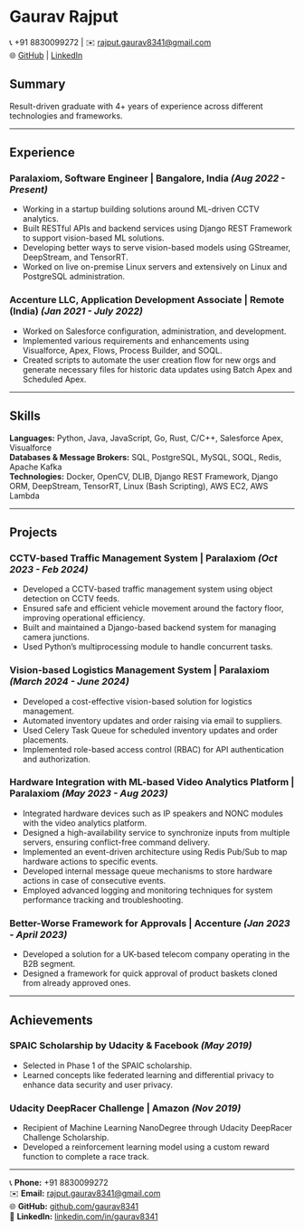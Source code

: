 # Gaurav Rajput  
📞 +91 8830099272 | ✉️ [rajput.gaurav8341@gmail.com](mailto:rajput.gaurav8341@gmail.com)  
🌐 [GitHub](https://github.com/gaurav8341) | [LinkedIn](https://www.linkedin.com/in/gaurav8341)  

## Summary  
Result-driven graduate with 4+ years of experience across different technologies and frameworks.

---

## Experience  

### **Paralaxiom, Software Engineer** | Bangalore, India *(Aug 2022 - Present)*  
- Working in a startup building solutions around ML-driven CCTV analytics.  
- Built RESTful APIs and backend services using Django REST Framework to support vision-based ML solutions.  
- Developing better ways to serve vision-based models using GStreamer, DeepStream, and TensorRT.  
- Worked on live on-premise Linux servers and extensively on Linux and PostgreSQL administration.  

### **Accenture LLC, Application Development Associate** | Remote (India) *(Jan 2021 - July 2022)*  
- Worked on Salesforce configuration, administration, and development.  
- Implemented various requirements and enhancements using Visualforce, Apex, Flows, Process Builder, and SOQL.  
- Created scripts to automate the user creation flow for new orgs and generate necessary files for historic data updates using Batch Apex and Scheduled Apex.  

---

## Skills  

**Languages:** Python, Java, JavaScript, Go, Rust, C/C++, Salesforce Apex, Visualforce  
**Databases & Message Brokers:** SQL, PostgreSQL, MySQL, SOQL, Redis, Apache Kafka  
**Technologies:** Docker, OpenCV, DLIB, Django REST Framework, Django ORM, DeepStream, TensorRT, Linux (Bash Scripting), AWS EC2, AWS Lambda  

---

## Projects  

### **CCTV-based Traffic Management System** | Paralaxiom *(Oct 2023 - Feb 2024)*  
- Developed a CCTV-based traffic management system using object detection on CCTV feeds.  
- Ensured safe and efficient vehicle movement around the factory floor, improving operational efficiency.  
- Built and maintained a Django-based backend system for managing camera junctions.  
- Used Python’s multiprocessing module to handle concurrent tasks.  

### **Vision-based Logistics Management System** | Paralaxiom *(March 2024 - June 2024)*  
- Developed a cost-effective vision-based solution for logistics management.  
- Automated inventory updates and order raising via email to suppliers.  
- Used Celery Task Queue for scheduled inventory updates and order placements.  
- Implemented role-based access control (RBAC) for API authentication and authorization.  

### **Hardware Integration with ML-based Video Analytics Platform** | Paralaxiom *(May 2023 - Aug 2023)*  
- Integrated hardware devices such as IP speakers and NONC modules with the video analytics platform.  
- Designed a high-availability service to synchronize inputs from multiple servers, ensuring conflict-free command delivery.  
- Implemented an event-driven architecture using Redis Pub/Sub to map hardware actions to specific events.  
- Developed internal message queue mechanisms to store hardware actions in case of consecutive events.  
- Employed advanced logging and monitoring techniques for system performance tracking and troubleshooting.  

### **Better-Worse Framework for Approvals** | Accenture *(Jan 2023 - April 2023)*  
- Developed a solution for a UK-based telecom company operating in the B2B segment.  
- Designed a framework for quick approval of product baskets cloned from already approved ones.  

---

## Achievements  

### **SPAIC Scholarship by Udacity & Facebook** *(May 2019)*  
- Selected in Phase 1 of the SPAIC scholarship.  
- Learned concepts like federated learning and differential privacy to enhance data security and user privacy.  

### **Udacity DeepRacer Challenge | Amazon** *(Nov 2019)*  
- Recipient of Machine Learning NanoDegree through Udacity DeepRacer Challenge Scholarship.  
- Developed a reinforcement learning model using a custom reward function to complete a race track.  

---

📞 **Phone:** +91 8830099272  
✉️ **Email:** [rajput.gaurav8341@gmail.com](mailto:rajput.gaurav8341@gmail.com)  
🌐 **GitHub:** [github.com/gaurav8341](https://github.com/gaurav8341)  
🔗 **LinkedIn:** [linkedin.com/in/gaurav8341](https://www.linkedin.com/in/gaurav8341)  
